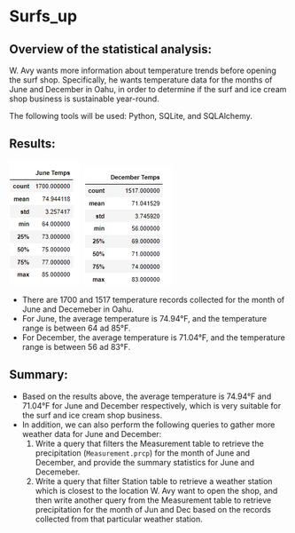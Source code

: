 # Surfs_up

## Overview of the statistical analysis:
W. Avy wants more information about temperature trends before opening the surf shop. Specifically, he wants temperature data for the months of June and December in Oahu, in order to determine if the surf and ice cream shop business is sustainable year-round.

The following tools will be used: Python, SQLite, and SQLAlchemy.

## Results:
![Jun Results](Resources/June_Results.png)
![Dec Results](Resources/Dec_Results.png)
- There are 1700 and 1517 temperature records collected for the month of June and Decemeber in Oahu.
- For June, the average temperature is 74.94°F, and the temperature range is between 64 ad 85°F.
- For December, the average temperature is 71.04°F, and the temperature range is between 56 ad 83°F.

## Summary:
- Based on the results above, the average temperature is 74.94°F and 71.04°F for June and December respectively, which is very suitable for the surf and ice cream shop business.
- In addition, we can also perform the following queries to gather more weather data for June and December:
    1) Write a query that filters the Measurement table to retrieve the precipitation (`Measurement.prcp`) for the month of June and December, and provide the summary statistics for June and Decemeber.
    2) Write a query that filter Station table to retrieve a weather station which is closest to the location W. Avy want to open the shop, and then write another query from the Measurement table to retrieve precipitation for the month of Jun and Dec based on the records collected from that particular weather station.
